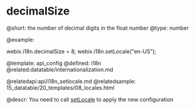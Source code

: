 decimalSize
=============


@short: the number of decimal digits in the float number
@type: number

@example:

webix.i18n.decimalSize = 8;
webix.i18n.setLocale("en-US");

@template:	api_config
@defined:	i18n	
@related:datatable/internationalization.md

@relatedapi:api/i18n_setlocale.md
@relatedsample:
	15_datatable/20_templates/08_locales.html

@descr:
You need to call <a href="api/i18n_setlocale.md">setLocale</a> to apply the new configuration
